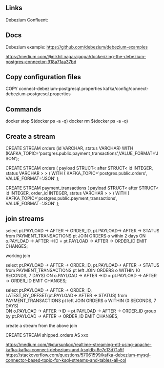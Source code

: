 
## Links

Debezium
Confluent: 

## Docs
Debezium example: https://github.com/debezium/debezium-examples

https://medium.com/@nikhil.nagarajappa/dockerizing-the-debezium-postgres-connector-918a71aa37bd

## Copy configuration files
COPY connect-debezium-postgresql.properties kafka/config/connect-debezium-postgresql.properties

## Commands

docker stop $(docker ps -a -q)
docker rm $(docker ps -a -q)

## Create a stream


CREATE STREAM orders (id VARCHAR, status VARCHAR)
WITH (KAFKA_TOPIC='postgres.public.payment_transactions',VALUE_FORMAT='JSON');


CREATE STREAM orders (
    payload STRUCT<
        after STRUCT<
            id INTEGER,
            status VARCHAR
        >
    >
)
WITH (
    KAFKA_TOPIC='postgres.public.orders',
    VALUE_FORMAT='JSON'
);



CREATE STREAM payment_transactions (
    payload STRUCT<
        after STRUCT<
            id INTEGER,
            order_id INTEGER,
            status VARCHAR
        >
    >
)
WITH (
    KAFKA_TOPIC='postgres.public.payment_transactions',
    VALUE_FORMAT='JSON'
);



## join streams 

select pt.PAYLOAD -> AFTER -> ORDER_ID, pt.PAYLOAD-> AFTER -> STATUS from
PAYMENT_TRANSACTIONS pt JOIN  ORDERS o within 2 days  ON o.PAYLOAD -> AFTER ->ID = pt.PAYLOAD -> AFTER -> ORDER_ID  EMIT CHANGES;


working join

select pt.PAYLOAD -> AFTER -> ORDER_ID, pt.PAYLOAD-> AFTER -> STATUS from
PAYMENT_TRANSACTIONS pt left JOIN  ORDERS o WITHIN (0 SECONDS, 7 DAYS)  ON o.PAYLOAD -> AFTER ->ID = pt.PAYLOAD -> AFTER -> ORDER_ID EMIT CHANGES;



select pt.PAYLOAD -> AFTER -> ORDER_ID, LATEST_BY_OFFSET(pt.PAYLOAD-> AFTER -> STATUS) from
PAYMENT_TRANSACTIONS pt left JOIN  ORDERS o WITHIN (0 SECONDS, 7 DAYS)  
ON o.PAYLOAD -> AFTER ->ID = pt.PAYLOAD -> AFTER -> ORDER_ID 
group by pt.PAYLOAD -> AFTER -> ORDER_ID  EMIT CHANGES;

create a stream from the above join

CREATE STREAM shipped_orders AS xxx


https://medium.com/@dursunkoc/realtime-streaming-etl-using-apache-kafka-kafka-connect-debezium-and-ksqldb-8e7c13d71a5f
https://stackoverflow.com/questions/57061599/kafka-debezium-mysql-connector-based-topic-for-ksql-streams-and-tables-all-col


